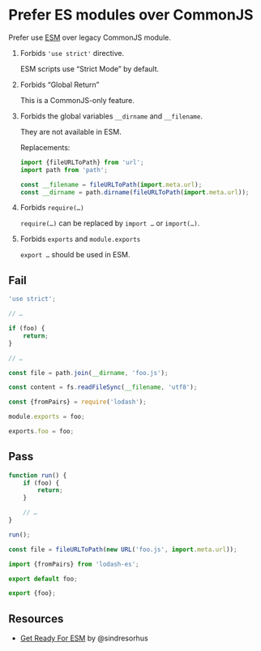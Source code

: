 # Prefer ES modules over CommonJS

Prefer use [ESM](https://developer.mozilla.org/en-US/docs/Web/JavaScript/Guide/Modules) over legacy CommonJS module.

1. Forbids `'use strict'` directive.

	ESM scripts use “Strict Mode” by default.

1. Forbids “Global Return”

	This is a CommonJS-only feature.

1. Forbids the global variables `__dirname` and `__filename`.

	They are not available in ESM.

	Replacements:

	```js
	import {fileURLToPath} from 'url';
	import path from 'path';

	const __filename = fileURLToPath(import.meta.url);
	const __dirname = path.dirname(fileURLToPath(import.meta.url));
	```

1. Forbids `require(…)`

	`require(…)` can be replaced by `import …` or `import(…)`.

1. Forbids `exports` and `module.exports`

	`export …` should be used in ESM.

## Fail

```js
'use strict';

// …
```

```js
if (foo) {
	return;
}

// …
```

```js
const file = path.join(__dirname, 'foo.js');
```

```js
const content = fs.readFileSync(__filename, 'utf8');
```

```js
const {fromPairs} = require('lodash');
```

```js
module.exports = foo;
```

```js
exports.foo = foo;
```

## Pass

```js
function run() {
	if (foo) {
		return;
	}

	// …
}

run();
```

```js
const file = fileURLToPath(new URL('foo.js', import.meta.url));
```

```js
import {fromPairs} from 'lodash-es';
```

```js
export default foo;
```

```js
export {foo};
```

## Resources

- [Get Ready For ESM](https://blog.sindresorhus.com/get-ready-for-esm-aa53530b3f77) by @sindresorhus
